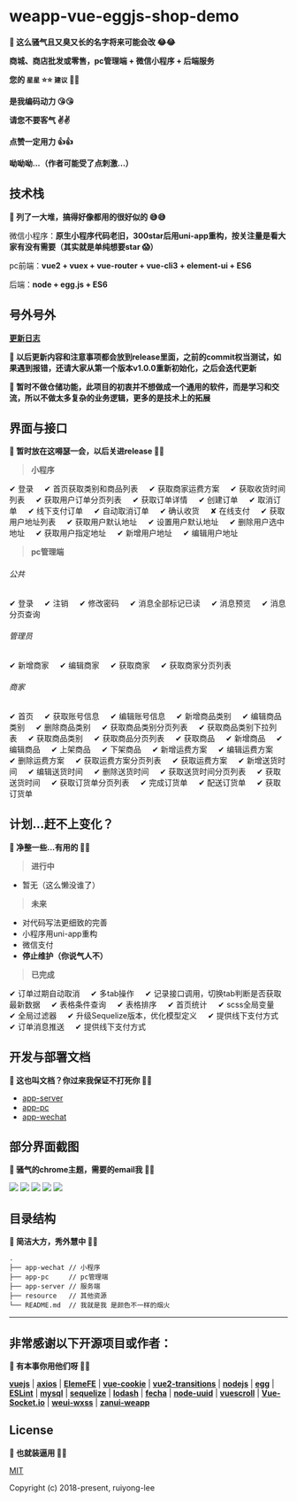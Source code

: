 # weapp-vue-eggjs-shop-demo

**:mega: 这么骚气且又臭又长的名字将来可能会改 :joy::joy:**

**商城、商店批发或零售，pc管理端 + 微信小程序 + 后端服务**

**您的 `星星` :star::star:  `建议` :facepunch::facepunch:**

**是我编码动力 :kissing_heart::kissing_heart:**

**请您不要客气 :v::v:**

**点赞一定用力 :+1::+1:**

**呦呦呦...（作者可能受了点刺激...）**

## 技术栈

**:mega: 列了一大堆，搞得好像都用的很好似的 :sweat_smile::sweat_smile:**

微信小程序：**原生小程序代码老旧，300star后用uni-app重构，按关注量是看大家有没有需要（其实就是单纯想要star :scream:）**

pc前端：**vue2 + vuex + vue-router + vue-cli3 + element-ui + ES6**

后端：**node + egg.js + ES6**

## 号外号外

[**更新日志**](https://github.com/ruiyong-lee/weapp-vue-eggjs-shop-demo/releases)

**:mega: 以后更新内容和注意事项都会放到release里面，之前的commit权当测试，如果遇到报错，还请大家从第一个版本v1.0.0重新初始化，之后会迭代更新**

**:mega: 暂时不做仓储功能，此项目的初衷并不想做成一个通用的软件，而是学习和交流，所以不做太多复杂的业务逻辑，更多的是技术上的拓展**

## 界面与接口

**:mega: 暂时放在这嘚瑟一会，以后关进release :see_no_evil::hear_no_evil:**

> **小程序**

✔ 登录&nbsp;&nbsp;&nbsp;&nbsp;
✔ 首页获取类别和商品列表&nbsp;&nbsp;&nbsp;&nbsp;
✔ 获取商家运费方案&nbsp;&nbsp;&nbsp;&nbsp;
✔ 获取收货时间列表&nbsp;&nbsp;&nbsp;&nbsp;
✔ 获取用户订单分页列表&nbsp;&nbsp;&nbsp;&nbsp;
✔ 获取订单详情&nbsp;&nbsp;&nbsp;&nbsp;
✔ 创建订单&nbsp;&nbsp;&nbsp;&nbsp;
✔ 取消订单&nbsp;&nbsp;&nbsp;&nbsp;
✔ 线下支付订单&nbsp;&nbsp;&nbsp;&nbsp;
✔ 自动取消订单&nbsp;&nbsp;&nbsp;&nbsp;
✔ 确认收货&nbsp;&nbsp;&nbsp;&nbsp;
✘ 在线支付&nbsp;&nbsp;&nbsp;&nbsp;
✔ 获取用户地址列表&nbsp;&nbsp;&nbsp;&nbsp;
✔ 获取用户默认地址&nbsp;&nbsp;&nbsp;&nbsp;
✔ 设置用户默认地址&nbsp;&nbsp;&nbsp;&nbsp;
✔ 删除用户选中地址&nbsp;&nbsp;&nbsp;&nbsp;
✔ 获取用户指定地址&nbsp;&nbsp;&nbsp;&nbsp;
✔ 新增用户地址&nbsp;&nbsp;&nbsp;&nbsp;
✔ 编辑用户地址&nbsp;&nbsp;&nbsp;&nbsp;

> **pc管理端**

###### 公共

✔ 登录&nbsp;&nbsp;&nbsp;&nbsp;
✔ 注销&nbsp;&nbsp;&nbsp;&nbsp;
✔ 修改密码&nbsp;&nbsp;&nbsp;&nbsp;
✔ 消息全部标记已读&nbsp;&nbsp;&nbsp;&nbsp;
✔ 消息预览&nbsp;&nbsp;&nbsp;&nbsp;
✔ 消息分页查询&nbsp;&nbsp;&nbsp;&nbsp;

###### 管理员

✔ 新增商家&nbsp;&nbsp;&nbsp;&nbsp;
✔ 编辑商家&nbsp;&nbsp;&nbsp;&nbsp;
✔ 获取商家&nbsp;&nbsp;&nbsp;&nbsp;
✔ 获取商家分页列表&nbsp;&nbsp;&nbsp;&nbsp;

###### 商家

✔ 首页&nbsp;&nbsp;&nbsp;&nbsp;
✔ 获取账号信息&nbsp;&nbsp;&nbsp;&nbsp;
✔ 编辑账号信息&nbsp;&nbsp;&nbsp;&nbsp;
✔ 新增商品类别&nbsp;&nbsp;&nbsp;&nbsp;
✔ 编辑商品类别&nbsp;&nbsp;&nbsp;&nbsp;
✔ 删除商品类别&nbsp;&nbsp;&nbsp;&nbsp;
✔ 获取商品类别分页列表&nbsp;&nbsp;&nbsp;&nbsp;
✔ 获取商品类别下拉列表&nbsp;&nbsp;&nbsp;&nbsp;
✔ 获取商品类别&nbsp;&nbsp;&nbsp;&nbsp;
✔ 获取商品分页列表&nbsp;&nbsp;&nbsp;&nbsp;
✔ 获取商品&nbsp;&nbsp;&nbsp;&nbsp;
✔ 新增商品&nbsp;&nbsp;&nbsp;&nbsp;
✔ 编辑商品&nbsp;&nbsp;&nbsp;&nbsp;
✔ 上架商品&nbsp;&nbsp;&nbsp;&nbsp;
✔ 下架商品&nbsp;&nbsp;&nbsp;&nbsp;
✔ 新增运费方案&nbsp;&nbsp;&nbsp;&nbsp;
✔ 编辑运费方案&nbsp;&nbsp;&nbsp;&nbsp;
✔ 删除运费方案&nbsp;&nbsp;&nbsp;&nbsp;
✔ 获取运费方案分页列表&nbsp;&nbsp;&nbsp;&nbsp;
✔ 获取运费方案&nbsp;&nbsp;&nbsp;&nbsp;
✔ 新增送货时间&nbsp;&nbsp;&nbsp;&nbsp;
✔ 编辑送货时间&nbsp;&nbsp;&nbsp;&nbsp;
✔ 删除送货时间&nbsp;&nbsp;&nbsp;&nbsp;
✔ 获取送货时间分页列表&nbsp;&nbsp;&nbsp;&nbsp;
✔ 获取送货时间&nbsp;&nbsp;&nbsp;&nbsp;
✔ 获取订货单分页列表&nbsp;&nbsp;&nbsp;&nbsp;
✔ 完成订货单&nbsp;&nbsp;&nbsp;&nbsp;
✔ 配送订货单&nbsp;&nbsp;&nbsp;&nbsp;
✔ 获取订货单&nbsp;&nbsp;&nbsp;&nbsp;

## 计划...赶不上变化？

**:mega: 净整一些...有用的 :see_no_evil::hear_no_evil:**

> **进行中**
  
- 暂无（这么懒没谁了）

> **未来**

- 对代码写法更细致的完善
- 小程序用uni-app重构
- 微信支付
- **停止维护（你说气人不）**

> **已完成**

✔ 订单过期自动取消&nbsp;&nbsp;&nbsp;&nbsp;
✔ 多tab操作&nbsp;&nbsp;&nbsp;&nbsp;
✔ 记录接口调用，切换tab判断是否获取最新数据&nbsp;&nbsp;&nbsp;&nbsp;
✔ 表格条件查询&nbsp;&nbsp;&nbsp;&nbsp;
✔ 表格排序&nbsp;&nbsp;&nbsp;&nbsp;
✔ 首页统计&nbsp;&nbsp;&nbsp;&nbsp;
✔ scss全局变量&nbsp;&nbsp;&nbsp;&nbsp;
✔ 全局过滤器&nbsp;&nbsp;&nbsp;&nbsp;
✔ 升级Sequelize版本，优化模型定义&nbsp;&nbsp;&nbsp;&nbsp;
✔ 提供线下支付方式&nbsp;&nbsp;&nbsp;&nbsp;
✔ 订单消息推送&nbsp;&nbsp;&nbsp;&nbsp;
✔ 提供线下支付方式&nbsp;&nbsp;&nbsp;&nbsp;

## 开发与部署文档

**:mega: 这也叫文档？你过来我保证不打死你 :hammer::hammer:**

- [app-server](https://github.com/ruiyong-lee/weapp-vue-eggjs-shop-demo/blob/master/app-server/README.md)
- [app-pc](https://github.com/ruiyong-lee/weapp-vue-eggjs-shop-demo/blob/master/app-pc/README.md)
- [app-wechat](https://github.com/ruiyong-lee/weapp-vue-eggjs-shop-demo/blob/master/app-wechat/README.md)

## 部分界面截图

**:mega: 骚气的chrome主题，需要的email我 :see_no_evil::hear_no_evil:**

<img src="/resource/screenshot/home.png"/>
<img src="/resource/screenshot/order-list.png"/>
<img src="/resource/screenshot/order-detail.png"/>
<img src="/resource/screenshot/goods-view.png"/>
<img src="/resource/screenshot/notice-list.png"/>

## 目录结构

**:mega: 简洁大方，秀外慧中 :see_no_evil::hear_no_evil:**

```
.
├── app-wechat // 小程序
├── app-pc     // pc管理端
├── app-server // 服务端
├── resource   // 其他资源
└── README.md  // 我就是我 是颜色不一样的烟火
```

***

## 非常感谢以下开源项目或作者：

**:mega: 有本事你用他们呀 :see_no_evil::hear_no_evil:**

[**vuejs**](https://github.com/vuejs) |
[**axios**](https://github.com/axios/axios) |
[**ElemeFE**](https://github.com/ElemeFE) |
[**vue-cookie**](https://github.com/alfhen/vue-cookie) |
[**vue2-transitions**](https://github.com/BinarCode/vue2-transitions) |
[**nodejs**](https://github.com/nodejs) |
[**egg**](https://github.com/eggjs/egg) |
[**ESLint**](https://github.com/eslint) |
[**mysql**](https://github.com/mysqljs/mysql) |
[**sequelize**](https://github.com/sequelize/sequelize) |
[**lodash**](https://github.com/lodash/lodash) |
[**fecha**](https://github.com/taylorhakes/fecha) |
[**node-uuid**](https://github.com/kelektiv/node-uuid) |
[**vuescroll**](https://github.com/YvesCoding/vuescroll) |
[**Vue-Socket.io**](https://github.com/MetinSeylan/Vue-Socket.io) |
[**weui-wxss**](https://github.com/Tencent/weui-wxss) |
[**zanui-weapp**](https://github.com/youzan/zanui-weapp)

## License

**:mega: 也就装逼用 :see_no_evil::hear_no_evil:**

[MIT](https://github.com/ruiyong-lee/weapp-vue-eggjs-shop-demo/blob/master/LICENSE)

Copyright (c) 2018-present, ruiyong-lee

